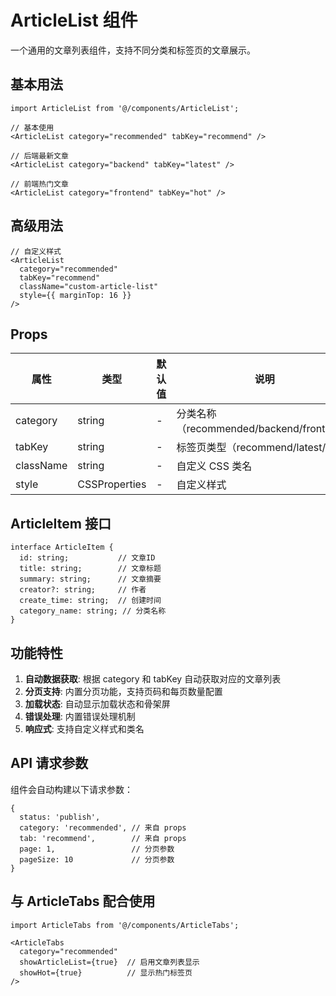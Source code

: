 # ArticleList 组件

一个通用的文章列表组件，支持不同分类和标签页的文章展示。

## 基本用法

```tsx
import ArticleList from '@/components/ArticleList';

// 基本使用
<ArticleList category="recommended" tabKey="recommend" />

// 后端最新文章
<ArticleList category="backend" tabKey="latest" />

// 前端热门文章
<ArticleList category="frontend" tabKey="hot" />
```

## 高级用法

```tsx
// 自定义样式
<ArticleList 
  category="recommended"
  tabKey="recommend"
  className="custom-article-list"
  style={{ marginTop: 16 }}
/>
```

## Props

| 属性 | 类型 | 默认值 | 说明 |
|------|------|--------|------|
| category | string | - | 分类名称（recommended/backend/frontend） |
| tabKey | string | - | 标签页类型（recommend/latest/hot） |
| className | string | - | 自定义 CSS 类名 |
| style | CSSProperties | - | 自定义样式 |

## ArticleItem 接口

```tsx
interface ArticleItem {
  id: string;           // 文章ID
  title: string;        // 文章标题
  summary: string;      // 文章摘要
  creator?: string;     // 作者
  create_time: string;  // 创建时间
  category_name: string; // 分类名称
}
```

## 功能特性

1. **自动数据获取**: 根据 category 和 tabKey 自动获取对应的文章列表
2. **分页支持**: 内置分页功能，支持页码和每页数量配置
3. **加载状态**: 自动显示加载状态和骨架屏
4. **错误处理**: 内置错误处理机制
5. **响应式**: 支持自定义样式和类名

## API 请求参数

组件会自动构建以下请求参数：

```tsx
{
  status: 'publish',
  category: 'recommended', // 来自 props
  tab: 'recommend',        // 来自 props
  page: 1,                 // 分页参数
  pageSize: 10             // 分页参数
}
```

## 与 ArticleTabs 配合使用

```tsx
import ArticleTabs from '@/components/ArticleTabs';

<ArticleTabs 
  category="recommended"
  showArticleList={true}  // 启用文章列表显示
  showHot={true}          // 显示热门标签页
/>
``` 